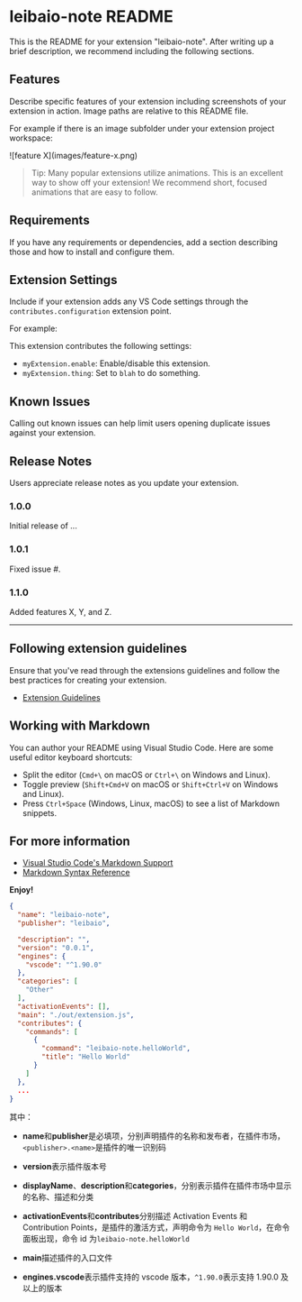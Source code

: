 # leibaio-note README

This is the README for your extension "leibaio-note". After writing up a brief description, we recommend including the following sections.

## Features

Describe specific features of your extension including screenshots of your extension in action. Image paths are relative to this README file.

For example if there is an image subfolder under your extension project workspace:

\!\[feature X\]\(images/feature-x.png\)

> Tip: Many popular extensions utilize animations. This is an excellent way to show off your extension! We recommend short, focused animations that are easy to follow.

## Requirements

If you have any requirements or dependencies, add a section describing those and how to install and configure them.

## Extension Settings

Include if your extension adds any VS Code settings through the `contributes.configuration` extension point.

For example:

This extension contributes the following settings:

- `myExtension.enable`: Enable/disable this extension.
- `myExtension.thing`: Set to `blah` to do something.

## Known Issues

Calling out known issues can help limit users opening duplicate issues against your extension.

## Release Notes

Users appreciate release notes as you update your extension.

### 1.0.0

Initial release of ...

### 1.0.1

Fixed issue #.

### 1.1.0

Added features X, Y, and Z.

---

## Following extension guidelines

Ensure that you've read through the extensions guidelines and follow the best practices for creating your extension.

- [Extension Guidelines](https://code.visualstudio.com/api/references/extension-guidelines)

## Working with Markdown

You can author your README using Visual Studio Code. Here are some useful editor keyboard shortcuts:

- Split the editor (`Cmd+\` on macOS or `Ctrl+\` on Windows and Linux).
- Toggle preview (`Shift+Cmd+V` on macOS or `Shift+Ctrl+V` on Windows and Linux).
- Press `Ctrl+Space` (Windows, Linux, macOS) to see a list of Markdown snippets.

## For more information

- [Visual Studio Code's Markdown Support](http://code.visualstudio.com/docs/languages/markdown)
- [Markdown Syntax Reference](https://help.github.com/articles/markdown-basics/)

**Enjoy!**

```json
{
  "name": "leibaio-note",
  "publisher": "leibaio",

  "description": "",
  "version": "0.0.1",
  "engines": {
    "vscode": "^1.90.0"
  },
  "categories": [
    "Other"
  ],
  "activationEvents": [],
  "main": "./out/extension.js",
  "contributes": {
    "commands": [
      {
        "command": "leibaio-note.helloWorld",
        "title": "Hello World"
      }
    ]
  },
  ...
}

```

其中：

- **name**和**publisher**是必填项，分别声明插件的名称和发布者，在插件市场，`<publisher>.<name>`是插件的唯一识别码

- **version**表示插件版本号

- **displayName**、**description**和**categories**，分别表示插件在插件市场中显示的名称、描述和分类

- **activationEvents**和**contributes**分别描述 Activation Events 和 Contribution Points，是插件的激活方式，声明命令为 `Hello World`，在命令面板出现，命令 id 为`leibaio-note.helloWorld`

- **main**描述插件的入口文件

- **engines.vscode**表示插件支持的 vscode 版本，`^1.90.0`表示支持 1.90.0 及以上的版本
